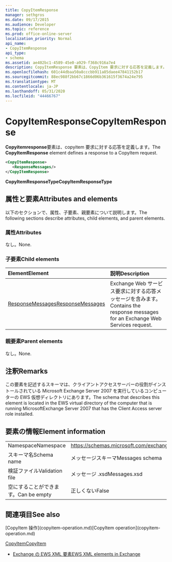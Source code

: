 ```yaml
---
title: CopyItemResponse
manager: sethgros
ms.date: 09/17/2015
ms.audience: Developer
ms.topic: reference
ms.prod: office-online-server
localization_priority: Normal
api_name:
- CopyItemResponse
api_type:
- schema
ms.assetid: ae402bc1-4589-45e0-a929-f368c916a7e4
description: CopyItemResponse 要素は、CopyItem 要求に対する応答を定義します。
ms.openlocfilehash: 601c44dbaa50a8cccbb911a85daee47841152b17
ms.sourcegitcommit: 88ec988f2bb67c1866d06b361615f3674a24e795
ms.translationtype: MT
ms.contentlocale: ja-JP
ms.lasthandoff: 05/31/2020
ms.locfileid: "44466767"
---
```

# <a name="copyitemresponse"></a><span data-ttu-id="88d97-103">CopyItemResponse</span><span class="sxs-lookup"><span data-stu-id="88d97-103">CopyItemResponse</span></span>

<span data-ttu-id="88d97-104">**Copyitemresponse**要素は、copyitem 要求に対する応答を定義します。</span><span class="sxs-lookup"><span data-stu-id="88d97-104">The **CopyItemResponse** element defines a response to a CopyItem request.</span></span> 
  
```xml
<CopyItemResponse>
   <ResponseMessages/>
</CopyItemResponse>
```

 <span data-ttu-id="88d97-105">**CopyItemResponseType**</span><span class="sxs-lookup"><span data-stu-id="88d97-105">**CopyItemResponseType**</span></span>
## <a name="attributes-and-elements"></a><span data-ttu-id="88d97-106">属性と要素</span><span class="sxs-lookup"><span data-stu-id="88d97-106">Attributes and elements</span></span>

<span data-ttu-id="88d97-107">以下のセクションで、属性、子要素、親要素について説明します。</span><span class="sxs-lookup"><span data-stu-id="88d97-107">The following sections describe attributes, child elements, and parent elements.</span></span>
  
### <a name="attributes"></a><span data-ttu-id="88d97-108">属性</span><span class="sxs-lookup"><span data-stu-id="88d97-108">Attributes</span></span>

<span data-ttu-id="88d97-109">なし。</span><span class="sxs-lookup"><span data-stu-id="88d97-109">None.</span></span>
  
### <a name="child-elements"></a><span data-ttu-id="88d97-110">子要素</span><span class="sxs-lookup"><span data-stu-id="88d97-110">Child elements</span></span>

|<span data-ttu-id="88d97-111">**Element**</span><span class="sxs-lookup"><span data-stu-id="88d97-111">**Element**</span></span>|<span data-ttu-id="88d97-112">**説明**</span><span class="sxs-lookup"><span data-stu-id="88d97-112">**Description**</span></span>|
|:-----|:-----|
|[<span data-ttu-id="88d97-113">ResponseMessages</span><span class="sxs-lookup"><span data-stu-id="88d97-113">ResponseMessages</span></span>](responsemessages.md) <br/> |<span data-ttu-id="88d97-114">Exchange Web サービス要求に対する応答メッセージを含みます。</span><span class="sxs-lookup"><span data-stu-id="88d97-114">Contains the response messages for an Exchange Web Services request.</span></span>  <br/> |
   
### <a name="parent-elements"></a><span data-ttu-id="88d97-115">親要素</span><span class="sxs-lookup"><span data-stu-id="88d97-115">Parent elements</span></span>

<span data-ttu-id="88d97-116">なし。</span><span class="sxs-lookup"><span data-stu-id="88d97-116">None.</span></span>
  
## <a name="remarks"></a><span data-ttu-id="88d97-117">注釈</span><span class="sxs-lookup"><span data-stu-id="88d97-117">Remarks</span></span>

<span data-ttu-id="88d97-118">この要素を記述するスキーマは、クライアントアクセスサーバーの役割がインストールされている Microsoft Exchange Server 2007 を実行しているコンピューターの EWS 仮想ディレクトリにあります。</span><span class="sxs-lookup"><span data-stu-id="88d97-118">The schema that describes this element is located in the EWS virtual directory of the computer that is running MicrosoftExchange Server 2007 that has the Client Access server role installed.</span></span>
  
## <a name="element-information"></a><span data-ttu-id="88d97-119">要素の情報</span><span class="sxs-lookup"><span data-stu-id="88d97-119">Element information</span></span>

|||
|:-----|:-----|
|<span data-ttu-id="88d97-120">Namespace</span><span class="sxs-lookup"><span data-stu-id="88d97-120">Namespace</span></span>  <br/> |https://schemas.microsoft.com/exchange/services/2006/messages  <br/> |
|<span data-ttu-id="88d97-121">スキーマ名</span><span class="sxs-lookup"><span data-stu-id="88d97-121">Schema name</span></span>  <br/> |<span data-ttu-id="88d97-122">メッセージスキーマ</span><span class="sxs-lookup"><span data-stu-id="88d97-122">Messages schema</span></span>  <br/> |
|<span data-ttu-id="88d97-123">検証ファイル</span><span class="sxs-lookup"><span data-stu-id="88d97-123">Validation file</span></span>  <br/> |<span data-ttu-id="88d97-124">メッセージ .xsd</span><span class="sxs-lookup"><span data-stu-id="88d97-124">Messages.xsd</span></span>  <br/> |
|<span data-ttu-id="88d97-125">空にすることができます。</span><span class="sxs-lookup"><span data-stu-id="88d97-125">Can be empty</span></span>  <br/> |<span data-ttu-id="88d97-126">正しくない</span><span class="sxs-lookup"><span data-stu-id="88d97-126">False</span></span>  <br/> |
   
## <a name="see-also"></a><span data-ttu-id="88d97-127">関連項目</span><span class="sxs-lookup"><span data-stu-id="88d97-127">See also</span></span>



<span data-ttu-id="88d97-128">
  [CopyItem 操作](copyitem-operation.md)</span><span class="sxs-lookup"><span data-stu-id="88d97-128">[CopyItem operation](copyitem-operation.md)</span></span>
  
[<span data-ttu-id="88d97-129">CopyItem</span><span class="sxs-lookup"><span data-stu-id="88d97-129">CopyItem</span></span>](copyitem.md)


- [<span data-ttu-id="88d97-130">Exchange の EWS XML 要素</span><span class="sxs-lookup"><span data-stu-id="88d97-130">EWS XML elements in Exchange</span></span>](ews-xml-elements-in-exchange.md)

